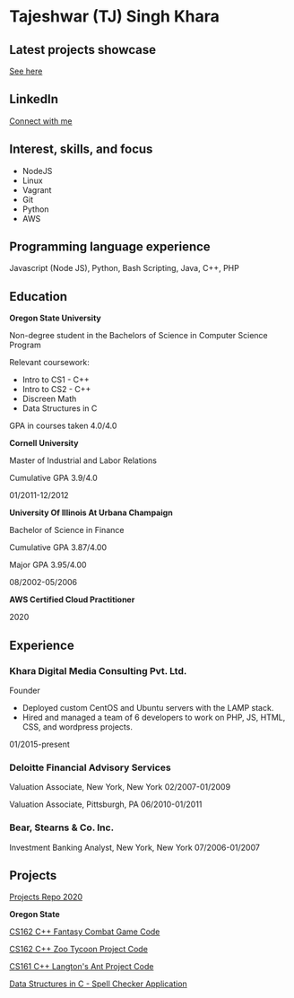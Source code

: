 # Tajeshwar (TJ) Singh Khara

## Latest projects showcase

[See here](https://tjkhara.com/category/learning/showcase/)

## LinkedIn
[Connect with me](https://www.linkedin.com/in/tjkhara/)

## Interest, skills, and focus
* NodeJS
* Linux
* Vagrant
* Git
* Python
* AWS

## Programming language experience
Javascript (Node JS), Python, Bash Scripting, Java, C++, PHP  

## Education
**Oregon State University**

Non-degree student in the Bachelors of Science in Computer Science Program

Relevant coursework: 

* Intro to CS1 - C++
* Intro to CS2 - C++
* Discreen Math
* Data Structures in C

GPA in courses taken 4.0/4.0

**Cornell University**

Master of Industrial and Labor Relations

Cumulative GPA 3.9/4.0

01/2011-12/2012

**University Of Illinois At Urbana Champaign**

Bachelor of Science in Finance

Cumulative GPA 3.87/4.00

Major GPA 3.95/4.00

08/2002-05/2006

**AWS Certified Cloud Practitioner**

2020

## Experience

### Khara Digital Media Consulting Pvt. Ltd.

Founder

* Deployed custom CentOS and Ubuntu servers with the LAMP stack.
* Hired and managed a team of 6 developers to work on PHP, JS, HTML, CSS, and wordpress projects.

01/2015-present

### Deloitte Financial Advisory Services

Valuation Associate, New York, New York
02/2007-01/2009

Valuation Associate, Pittsburgh, PA
06/2010-01/2011

### Bear, Stearns & Co. Inc.

Investment Banking Analyst, New York, New York
07/2006-01/2007

## Projects

[Projects Repo 2020](https://github.com/tjkhara/projects)

**Oregon State**

[CS162 C++ Fantasy Combat Game Code](https://bitbucket.org/tajeshwarkhara/cs162_project3_fantasycombatgame/src/master/)

[CS162 C++ Zoo Tycoon Project Code](https://bitbucket.org/tajeshwarkhara/cs162_project2_zootycoon/src/master/)

[CS161 C++ Langton's Ant Project Code](https://bitbucket.org/tajeshwarkhara/langtonsant/src/master/)

[Data Structures in C - Spell Checker Application](https://github.com/tjkhara/ds_assignment5_hashMapApplication)
